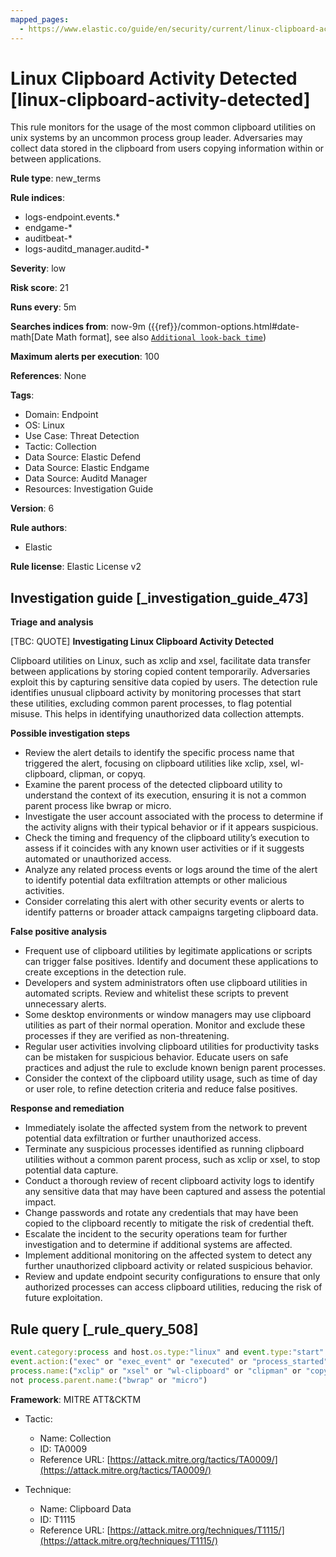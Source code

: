 ```yaml
---
mapped_pages:
  - https://www.elastic.co/guide/en/security/current/linux-clipboard-activity-detected.html
---
```


# Linux Clipboard Activity Detected [linux-clipboard-activity-detected]

This rule monitors for the usage of the most common clipboard utilities on unix systems by an uncommon process group leader. Adversaries may collect data stored in the clipboard from users copying information within or between applications.

**Rule type**: new_terms

**Rule indices**:

* logs-endpoint.events.*
* endgame-*
* auditbeat-*
* logs-auditd_manager.auditd-*

**Severity**: low

**Risk score**: 21

**Runs every**: 5m

**Searches indices from**: now-9m ({{ref}}/common-options.html#date-math[Date Math format], see also [`Additional look-back time`](docs-content://solutions/security/detect-and-alert/create-detection-rule.md#rule-schedule))

**Maximum alerts per execution**: 100

**References**: None

**Tags**:

* Domain: Endpoint
* OS: Linux
* Use Case: Threat Detection
* Tactic: Collection
* Data Source: Elastic Defend
* Data Source: Elastic Endgame
* Data Source: Auditd Manager
* Resources: Investigation Guide

**Version**: 6

**Rule authors**:

* Elastic

**Rule license**: Elastic License v2

## Investigation guide [_investigation_guide_473]

**Triage and analysis**

[TBC: QUOTE]
**Investigating Linux Clipboard Activity Detected**

Clipboard utilities on Linux, such as xclip and xsel, facilitate data transfer between applications by storing copied content temporarily. Adversaries exploit this by capturing sensitive data copied by users. The detection rule identifies unusual clipboard activity by monitoring processes that start these utilities, excluding common parent processes, to flag potential misuse. This helps in identifying unauthorized data collection attempts.

**Possible investigation steps**

* Review the alert details to identify the specific process name that triggered the alert, focusing on clipboard utilities like xclip, xsel, wl-clipboard, clipman, or copyq.
* Examine the parent process of the detected clipboard utility to understand the context of its execution, ensuring it is not a common parent process like bwrap or micro.
* Investigate the user account associated with the process to determine if the activity aligns with their typical behavior or if it appears suspicious.
* Check the timing and frequency of the clipboard utility’s execution to assess if it coincides with any known user activities or if it suggests automated or unauthorized access.
* Analyze any related process events or logs around the time of the alert to identify potential data exfiltration attempts or other malicious activities.
* Consider correlating this alert with other security events or alerts to identify patterns or broader attack campaigns targeting clipboard data.

**False positive analysis**

* Frequent use of clipboard utilities by legitimate applications or scripts can trigger false positives. Identify and document these applications to create exceptions in the detection rule.
* Developers and system administrators often use clipboard utilities in automated scripts. Review and whitelist these scripts to prevent unnecessary alerts.
* Some desktop environments or window managers may use clipboard utilities as part of their normal operation. Monitor and exclude these processes if they are verified as non-threatening.
* Regular user activities involving clipboard utilities for productivity tasks can be mistaken for suspicious behavior. Educate users on safe practices and adjust the rule to exclude known benign parent processes.
* Consider the context of the clipboard utility usage, such as time of day or user role, to refine detection criteria and reduce false positives.

**Response and remediation**

* Immediately isolate the affected system from the network to prevent potential data exfiltration or further unauthorized access.
* Terminate any suspicious processes identified as running clipboard utilities without a common parent process, such as xclip or xsel, to stop potential data capture.
* Conduct a thorough review of recent clipboard activity logs to identify any sensitive data that may have been captured and assess the potential impact.
* Change passwords and rotate any credentials that may have been copied to the clipboard recently to mitigate the risk of credential theft.
* Escalate the incident to the security operations team for further investigation and to determine if additional systems are affected.
* Implement additional monitoring on the affected system to detect any further unauthorized clipboard activity or related suspicious behavior.
* Review and update endpoint security configurations to ensure that only authorized processes can access clipboard utilities, reducing the risk of future exploitation.


## Rule query [_rule_query_508]

```js
event.category:process and host.os.type:"linux" and event.type:"start" and
event.action:("exec" or "exec_event" or "executed" or "process_started") and
process.name:("xclip" or "xsel" or "wl-clipboard" or "clipman" or "copyq") and
not process.parent.name:("bwrap" or "micro")
```

**Framework**: MITRE ATT&CKTM

* Tactic:

    * Name: Collection
    * ID: TA0009
    * Reference URL: [https://attack.mitre.org/tactics/TA0009/](https://attack.mitre.org/tactics/TA0009/)

* Technique:

    * Name: Clipboard Data
    * ID: T1115
    * Reference URL: [https://attack.mitre.org/techniques/T1115/](https://attack.mitre.org/techniques/T1115/)



